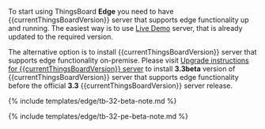 To start using ThingsBoard **Edge** you need to have {{currentThingsBoardVersion}} server that supports edge functionality up and running. The easiest way is to use [Live Demo](https://demo.thingsboard.io/signup) server, that is already updated to the required version.

The alternative option is to install {{currentThingsBoardVersion}} server that supports edge functionality on-premise.
Please visit [Upgrade instructions for {{currentThingsBoardVersion}} server](/docs/edge/upgrade-server/) to install **3.3beta** version of {{currentThingsBoardVersion}} server that supports edge functionality before the official **3.3** {{currentThingsBoardVersion}} server release.

{% include templates/edge/tb-32-beta-note.md %}

{% include templates/edge/tb-32-pe-beta-note.md %}
